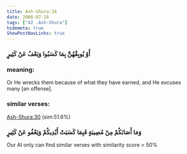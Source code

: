 ```yaml
---
title: Ash-Shura:34
date: 2008-07-16
tags: ["42 .Ash-Shura"]
hidemeta: true 
ShowPostNavLinks: true 
---
```

### أَوْ يُوبِقْهُنَّ بِمَا كَسَبُوا وَيَعْفُ عَنْ كَثِيرٍ
### meaning: 
Or He wrecks them because of what they have earned, and He excuses many [an offense].
### similar verses: 

[Ash-Shura:30](/42/30) (sim:51.6%)

### وَمَا أَصَابَكُمْ مِنْ مُصِيبَةٍ فَبِمَا كَسَبَتْ أَيْدِيكُمْ وَيَعْفُو عَنْ كَثِيرٍ

Our AI only can find similar verses with similarity score > 50% 



